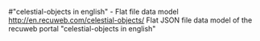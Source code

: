 #"celestial-objects in english" - Flat file data model
http://en.recuweb.com/celestial-objects/
Flat JSON file data model of the recuweb portal "celestial-objects in english"
